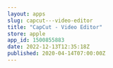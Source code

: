 ```yaml
---
layout: apps
slug: capcut---video-editor
title: "CapCut - Video Editor"
store: apple
app_id: 1500855883
date: 2022-12-13T12:35:18Z
published: 2020-04-14T07:00:00Z
---
```

